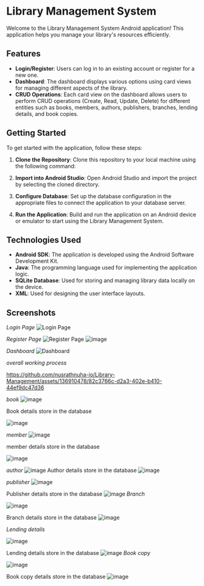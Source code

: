 # Library Management System

Welcome to the Library Management System Android application! This application helps you manage your library's resources efficiently.

## Features

- **Login/Register**: Users can log in to an existing account or register for a new one.
- **Dashboard**: The dashboard displays various options using card views for managing different aspects of the library.
- **CRUD Operations**: Each card view on the dashboard allows users to perform CRUD operations (Create, Read, Update, Delete) for different entities such as books, members, authors, publishers, branches, lending details, and book copies.

## Getting Started

To get started with the application, follow these steps:

1. **Clone the Repository**: Clone this repository to your local machine using the following command:

2. **Import into Android Studio**: Open Android Studio and import the project by selecting the cloned directory.

3. **Configure Database**: Set up the database configuration in the appropriate files to connect the application to your database server.

4. **Run the Application**: Build and run the application on an Android device or emulator to start using the Library Management System.

## Technologies Used

- **Android SDK**: The application is developed using the Android Software Development Kit.
- **Java**: The programming language used for implementing the application logic.
- **SQLite Database**: Used for storing and managing library data locally on the device.
- **XML**: Used for designing the user interface layouts.

## Screenshots

*Login Page*
![Login Page](https://github.com/nusrathnuha-io/Library-Management/assets/136910478/9ec53e14-42dd-4f3c-b61b-f04ada56dc62)


*Register Page*
![Register Page](https://github.com/nusrathnuha-io/Library-Management/assets/136910478/2840aa13-84c4-4d6b-8b98-6d025e07a14e)
![image](https://github.com/nusrathnuha-io/Library-Management/assets/136910478/8e9446dc-0986-4039-9644-ebc96517f3d2)


*Dashboard*
![Dashboard](https://github.com/nusrathnuha-io/Library-Management/assets/136910478/73b0abd2-32b3-4909-8c37-4ab49cc65e10)

*overall working process*


https://github.com/nusrathnuha-io/Library-Management/assets/136910478/82c3766c-d2a3-402e-b410-44ef9dc47d36


*book*
 ![image](https://github.com/nusrathnuha-io/Library-Management/assets/136910478/e516d2e1-1328-493e-96a2-15394d8d5f8c)

Book details store in the database

![image](https://github.com/nusrathnuha-io/Library-Management/assets/136910478/0d25d496-e825-4d6d-82d8-9be161dbcba2)


*member*
![image](https://github.com/nusrathnuha-io/Library-Management/assets/136910478/280da945-e4c9-4e71-bd81-11bc2e023705)

member details store in the database

![image](https://github.com/nusrathnuha-io/Library-Management/assets/136910478/14c2812b-01bd-4213-b6f6-0d118456f82e)

*author*
![image](https://github.com/nusrathnuha-io/Library-Management/assets/136910478/3bc2ae4e-502b-4648-ad01-d64154a83db7)
Author details store in the database
![image](https://github.com/nusrathnuha-io/Library-Management/assets/136910478/4a5e3574-2185-4203-a2d5-1bc2386e96c4)

*publisher*
![image](https://github.com/nusrathnuha-io/Library-Management/assets/136910478/f01dae60-e81d-48f0-8963-a53905f57c66)


Publisher details store in the database
![image](https://github.com/nusrathnuha-io/Library-Management/assets/136910478/cb30ef06-aa22-498e-ba4a-36576a6fdd47)
*Branch*

![image](https://github.com/nusrathnuha-io/Library-Management/assets/136910478/fa654966-49f8-4903-ad22-a3aa5d97b942)

Branch details store in the database
![image](https://github.com/nusrathnuha-io/Library-Management/assets/136910478/371dcefc-8445-4926-80e1-134f8fcff5f0)


*Lending details*

![image](https://github.com/nusrathnuha-io/Library-Management/assets/136910478/1254736f-2ed6-49c8-b0ce-995fa5514d99)

Lending details store in the database
![image](https://github.com/nusrathnuha-io/Library-Management/assets/136910478/bd3a9dce-7b0d-4557-bf21-5c3cce72fa42)
*Book copy*

![image](https://github.com/nusrathnuha-io/Library-Management/assets/136910478/493511ac-a342-4a5f-9dd2-447784c84838)

Book copy details store in the database
![image](https://github.com/nusrathnuha-io/Library-Management/assets/136910478/358bdfec-3918-40f4-b49d-0c8a5f12e453)


